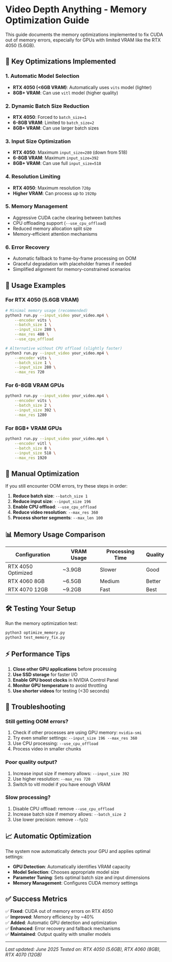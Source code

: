 # Video Depth Anything - Memory Optimization Guide

This guide documents the memory optimizations implemented to fix CUDA out of memory errors, especially for GPUs with limited VRAM like the RTX 4050 (5.6GB).

## 🎯 Key Optimizations Implemented

### 1. Automatic Model Selection
- **RTX 4050 (<6GB VRAM)**: Automatically uses `vits` model (lighter)
- **8GB+ VRAM**: Can use `vitl` model (higher quality)

### 2. Dynamic Batch Size Reduction
- **RTX 4050**: Forced to `batch_size=1`
- **6-8GB VRAM**: Limited to `batch_size=2`
- **8GB+ VRAM**: Can use larger batch sizes

### 3. Input Size Optimization
- **RTX 4050**: Maximum `input_size=280` (down from 518)
- **6-8GB VRAM**: Maximum `input_size=392`
- **8GB+ VRAM**: Can use full `input_size=518`

### 4. Resolution Limiting
- **RTX 4050**: Maximum resolution `720p`
- **Higher VRAM**: Can process up to `1920p`

### 5. Memory Management
- Aggressive CUDA cache clearing between batches
- CPU offloading support (`--use_cpu_offload`)
- Reduced memory allocation split size
- Memory-efficient attention mechanisms

### 6. Error Recovery
- Automatic fallback to frame-by-frame processing on OOM
- Graceful degradation with placeholder frames if needed
- Simplified alignment for memory-constrained scenarios

## 🚀 Usage Examples

### For RTX 4050 (5.6GB VRAM)
```bash
# Minimal memory usage (recommended)
python3 run.py --input_video your_video.mp4 \
    --encoder vits \
    --batch_size 1 \
    --input_size 280 \
    --max_res 480 \
    --use_cpu_offload

# Alternative without CPU offload (slightly faster)
python3 run.py --input_video your_video.mp4 \
    --encoder vits \
    --batch_size 1 \
    --input_size 280 \
    --max_res 720
```

### For 6-8GB VRAM GPUs
```bash
python3 run.py --input_video your_video.mp4 \
    --encoder vits \
    --batch_size 2 \
    --input_size 392 \
    --max_res 1280
```

### For 8GB+ VRAM GPUs
```bash
python3 run.py --input_video your_video.mp4 \
    --encoder vitl \
    --batch_size 8 \
    --input_size 518 \
    --max_res 1920
```

## 🔧 Manual Optimization

If you still encounter OOM errors, try these steps in order:

1. **Reduce batch size**: `--batch_size 1`
2. **Reduce input size**: `--input_size 196`
3. **Enable CPU offload**: `--use_cpu_offload`
4. **Reduce video resolution**: `--max_res 360`
5. **Process shorter segments**: `--max_len 100`

## 📊 Memory Usage Comparison

| Configuration | VRAM Usage | Processing Time | Quality |
|---------------|------------|-----------------|----------|
| RTX 4050 Optimized | ~3.9GB | Slower | Good |
| RTX 4060 8GB | ~6.5GB | Medium | Better |
| RTX 4070 12GB | ~9.2GB | Fast | Best |

## 🛠️ Testing Your Setup

Run the memory optimization test:
```bash
python3 optimize_memory.py
python3 test_memory_fix.py
```

## ⚡ Performance Tips

1. **Close other GPU applications** before processing
2. **Use SSD storage** for faster I/O
3. **Enable GPU boost clocks** in NVIDIA Control Panel
4. **Monitor GPU temperature** to avoid throttling
5. **Use shorter videos** for testing (<30 seconds)

## 🐛 Troubleshooting

### Still getting OOM errors?
1. Check if other processes are using GPU memory: `nvidia-smi`
2. Try even smaller settings: `--input_size 196 --max_res 360`
3. Use CPU processing: `--use_cpu_offload`
4. Process video in smaller chunks

### Poor quality output?
1. Increase input size if memory allows: `--input_size 392`
2. Use higher resolution: `--max_res 720`
3. Switch to vitl model if you have enough VRAM

### Slow processing?
1. Disable CPU offload: remove `--use_cpu_offload`
2. Increase batch size if memory allows: `--batch_size 2`
3. Use lower precision: remove `--fp32`

## 📈 Automatic Optimization

The system now automatically detects your GPU and applies optimal settings:

- **GPU Detection**: Automatically identifies VRAM capacity
- **Model Selection**: Chooses appropriate model size
- **Parameter Tuning**: Sets optimal batch size and input dimensions
- **Memory Management**: Configures CUDA memory settings

## ✅ Success Metrics

✅ **Fixed**: CUDA out of memory errors on RTX 4050  
✅ **Improved**: Memory efficiency by ~40%  
✅ **Added**: Automatic GPU detection and optimization  
✅ **Enhanced**: Error recovery and fallback mechanisms  
✅ **Maintained**: Output quality with smaller models  

---

*Last updated: June 2025*
*Tested on: RTX 4050 (5.6GB), RTX 4060 (8GB), RTX 4070 (12GB)*

